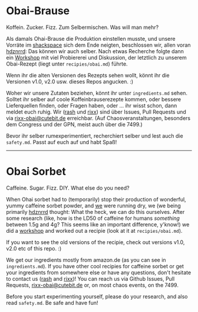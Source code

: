 # Obai-Brause

Koffein. Zucker. Fizz. Zum Selbermischen. Was will man mehr?

Als damals Ohai-Brause die Produktion einstellen musste, und unsere Vorräte im [shackspace](http://shackspace.de) sich dem Ende neigten, beschlossen wir, allen voran [hdznrrd](https://github.com/hdznrrd): Das können wir auch selber. Nach etwas Recherche folgte dann ein [Workshop](http://www.shackspace.de/wiki/doku.php?id=project:obai_brause) mit viel Probiererei und Diskussion, der letztlich zu unserem Obai-Rezept (liegt unter `recipies/obai.md`) führte.

Wenn ihr die alten Versionen des Rezepts sehen wollt, könnt ihr die Versionen v1.0, v2.0 usw. dieses Repos angucken. :)

Woher wir unsere Zutaten beziehen, könnt ihr unter `ingredients.md` sehen. Solltet ihr selber auf coole Koffeinbrauserezepte kommen, oder bessere Lieferquellen finden, oder Fragen haben, oder … ihr wisst schon, dann meldet euch ruhig. Wir ([rash](https://github.com/rashfael) und [rixx](https://github.com/rixx)) sind über Issues, Pull Requests und via rixx-obai@cutebit.de erreichbar. (Auf Chaosveranstaltungen, besonders dem Congress und der GPN, meist auch über die 7499.)

Bevor ihr selber rumexperimentiert, recherchiert selber und lest auch die `safety.md`. Passt auf euch auf und habt Spaß!

--------------------------------------

# Obai Sorbet

Caffeine. Sugar. Fizz. DIY. What else do you need?

When Ohai sorbet had to (temporarily) stop their production of wonderful, yummy caffeine sorbet powder, and [we](http://shackspace.de) were running dry, we (we being primarily [hdznrrd](https://github.com/hdznrrd) thought: What the heck, we can do this ourselves. After some research (like, how is the LD50 of caffeine for humans _something_ between 1.5g and 4g? This seems like an important difference, y'know!) we did a [workshop](http://www.shackspace.de/wiki/doku.php?id=project:obai_brause) and worked out a recipie (look at it at `recipies/obai.md`).

If you want to see the old versions of the recipie, check out versions v1.0, v2.0 etc of this repo. :)

We get our ingredients mostly from amazon.de (as you can see in `ingredients.md`). If you have other cool recipies for caffeine sorbet or get your ingredients from somewhere else or have any questions, don't hesitate to contact us ([rash](https://github.com/rashfael) and [rixx](https://github.com/rixx))! You can reach us via Github Issues, Pull Requests, rixx-obai@cutebit.de or, on most chaos events, on the 7499.

Before you start experimenting yourself, please do your research, and also read `safety.md`. Be safe and have fun!
